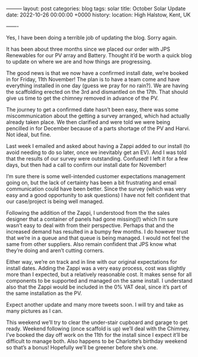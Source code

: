 ———
layout: post
categories: blog
tags: solar
title: October Solar Update
date: 2022-10-26 00:00:00 +0000
history:
location: High Halstow, Kent, UK

——-

Yes, I have been doing a terrible job of updating the blog. Sorry again. 

It has been about three months since we placed our order with JPS Renewables for our PV array and Battery. Thought it’d be worth a quick blog to update on where we are and how things are progressing.

The good news is that we now have a confirmed install date, we’re booked in for Friday, 11th November! The plan is to have a team come and have everything installed in one day (guess we pray for no rain?). We are having the scaffolding erected on the 3rd and dismantled on the 17th. That should give us time to get the chimney removed in advance of the PV. 

The journey to get a confirmed date hasn’t been easy, there was some miscommunication about the getting a survey arranged, which had actually already taken place. We then clarified and were told we were being pencilled in for December because of a parts shortage of the PV and Harvi. Not ideal, but fine. 

Last week I emailed and asked about having a Zappi added to our install (to avoid needing to do so later, once we inevitably get an EV). And I was told that the results of our survey were outstanding. Confused! I left it for a few days, but then had a call to confirm our install date for November! 

I’m sure there is some well-intended customer expectations management going on, but the lack of certainty has been a bit frustrating and email communication could have been better. Since the survey (which was very easy and a good opportunity to ask questions) I have not felt confident that our case/project is being well managed. 

Following the addition of the Zappi, I understood from the the sales designer that a container of panels had gone missing(!) which I’m sure wasn’t easy to deal with from their perspective. Perhaps that and the increased demand has resulted in a bumpy few months. I do however trust that we’re in a queue and that queue is being managed. I would not feel the same from other suppliers. Also remain confident that JPS know what they’re doing and aren’t cutting corners. 

Either way, we’re on track and in line with our original expectations for install dates. Adding the Zappi was a very easy process, cost was slightly more than I expected, but a relatively reasonable cost. It makes sense for all components to be supported and managed on the same install. I understand also that the Zappi would be included in the 0% VAT deal, since it’s part of the same installation as the PV. 

Expect another update and many more tweets soon. I will try and take as many pictures as I can.

This weekend we’ll try to clear the under-stair cupboard and garage to get ready. Weekend following (once scaffold is up) we’ll deal with the Chimney. I’ve booked the day off work on the 11th for the install since I expect it’ll be difficult to manage both. Also happens to be Charlotte’s birthday weekend so that’s a bonus! Hopefully we’ll be greener before she’s one. 


